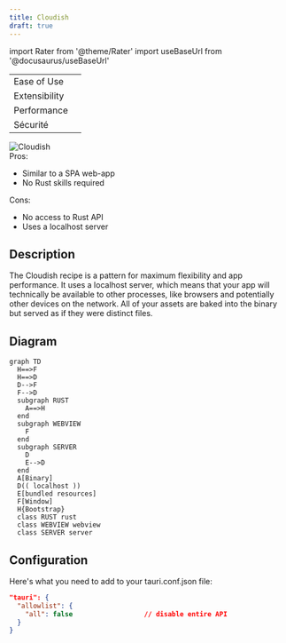 ```yaml
---
title: Cloudish
draft: true
---
```


import Rater from '@theme/Rater'
import useBaseUrl from '@docusaurus/useBaseUrl'

<div className="row">
  <div className="col col--4">
    <table>
      <tr>
        <td>Ease of Use</td>
        <td><Rater value="5"/></td>
      </tr>
      <tr>
        <td>Extensibility</td>
        <td><Rater value="3"/></td>
      </tr>
      <tr>
        <td>Performance</td>
        <td><Rater value="3"/></td>
      </tr>
      <tr>
        <td>Sécurité</td>
        <td><Rater value="2"/></td>
      </tr>
    </table>
  </div>
  <div className="col col--4 pattern-logo">
    <img src={useBaseUrl('img/recipes/Cloudish.svg')} alt="Cloudish" />
  </div>
    <div className="col col--4">
    Pros:
    <ul>
      <li>Similar to a SPA web-app</li>
      <li>No Rust skills required</li>
    </ul>
    Cons:
    <ul>
      <li>No access to Rust API</li>
      <li>Uses a localhost server</li>
    </ul>
  </div>
</div>

## Description

The Cloudish recipe is a pattern for maximum flexibility and app performance. It uses a localhost server, which means that your app will technically be available to other processes, like browsers and potentially other devices on the network. All of your assets are baked into the binary but served as if they were distinct files.

## Diagram

```mermaid
graph TD
  H==>F
  H==>D
  D-->F
  F-->D
  subgraph RUST
    A==>H
  end
  subgraph WEBVIEW
    F
  end
  subgraph SERVER
    D
    E-->D
  end
  A[Binary]
  D(( localhost ))
  E[bundled resources]
  F[Window]
  H{Bootstrap}
  class RUST rust
  class WEBVIEW webview
  class SERVER server
```

## Configuration

Here's what you need to add to your tauri.conf.json file:

```json
"tauri": {
  "allowlist": {
    "all": false                  // disable entire API
  }
}

```

